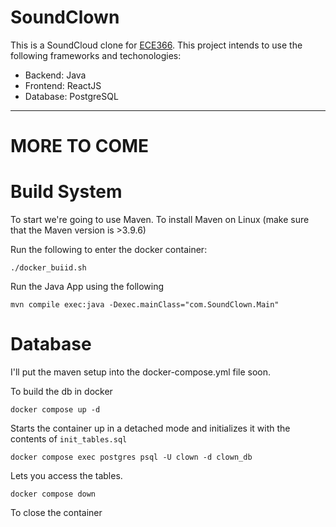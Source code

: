 # SoundClown
This is a SoundCloud clone for [ECE366](https://cooper.edu/engineering/courses/electrical-and-computer-engineering-undergraduate/ece-366).
This project intends to use the following frameworks and techonologies:
* Backend: Java
* Frontend: ReactJS
* Database: PostgreSQL


---
# MORE TO COME

# Build System
To start we're going to use Maven.
To install Maven on Linux (make sure that the Maven version is >3.9.6)

Run the following to enter the docker container:
```
./docker_buiid.sh
```

Run the Java App using the following
```
mvn compile exec:java -Dexec.mainClass="com.SoundClown.Main"
```

# Database
I'll put the maven setup into the docker-compose.yml file soon.

To build the db in docker

```
docker compose up -d
```

Starts the container up in a detached mode and initializes it with the contents of `init_tables.sql`

```
docker compose exec postgres psql -U clown -d clown_db
```
Lets you access the tables.

```
docker compose down 
```
To close the container

